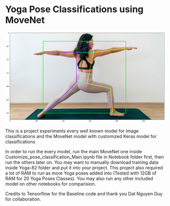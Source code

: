# Yoga Pose Classifications using MoveNet

<div align="center"><img src="Yoga-82\sample.png" alt="An example of Yoga Poses classification"/></div>

This is a project experiments every well known model for image classifications and the MoveNet model with customized Keras model for classifications

In order to run the every model, run the main MoveNet one inside Customize_pose_classification_Main.ipynb file in Notebook folder first, then run the others later on. You may want to manually download training data inside Yoga-82 folder and put it into your project. This project also required a lot of RAM to run as more Yoga poses added into (Tested with 12GB of RAM for 20 Yoga Poses Classes). You may also run any other included model on other notebooks for comparision.

Credits to Tensorflow for the Baseline code and thank you Dat Nguyen Duy for collaboration.
